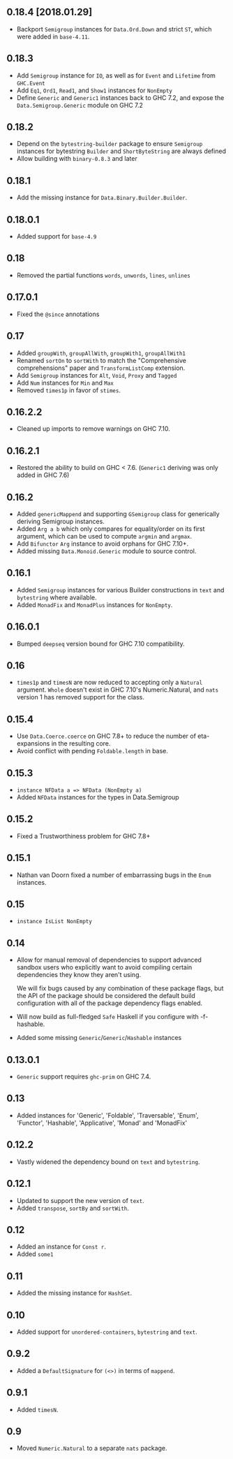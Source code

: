 0.18.4 [2018.01.29]
-------------------
* Backport `Semigroup` instances for `Data.Ord.Down` and strict `ST`, which were
  added in `base-4.11`.

0.18.3
------
* Add `Semigroup` instance for `IO`, as well as for `Event` and `Lifetime` from
  `GHC.Event`
* Add `Eq1`, `Ord1`, `Read1`, and `Show1` instances for `NonEmpty`
* Define `Generic` and `Generic1` instances back to GHC 7.2, and expose the
  `Data.Semigroup.Generic` module on GHC 7.2

0.18.2
------
* Depend on the `bytestring-builder` package to ensure `Semigroup` instances for bytestring `Builder` and `ShortByteString` are always defined
* Allow building with `binary-0.8.3` and later

0.18.1
------
* Add the missing instance for `Data.Binary.Builder.Builder`.

0.18.0.1
--------
* Added support for `base-4.9`

0.18
--------
* Removed the partial functions `words`, `unwords`, `lines`, `unlines`

0.17.0.1
--------
* Fixed the `@since` annotations

0.17
----
* Added `groupWith`, `groupAllWith`, `groupWith1`, `groupAllWith1`
* Renamed `sortOn` to `sortWith` to match the "Comprehensive comprehensions" paper and `TransformListComp` extension.
* Add `Semigroup` instances for `Alt`, `Void`, `Proxy` and `Tagged`
* Add `Num` instances for `Min` and `Max`
* Removed `times1p` in favor of `stimes`.

0.16.2.2
--------
* Cleaned up imports to remove warnings on GHC 7.10.

0.16.2.1
--------
* Restored the ability to build on GHC < 7.6. (`Generic1` deriving was only added in GHC 7.6)

0.16.2
------
* Added `genericMappend` and supporting `GSemigroup` class for generically deriving Semigroup instances.
* Added `Arg a b` which only compares for equality/order on its first argument, which can be used to compute `argmin` and `argmax`.
* Add `Bifunctor` `Arg` instance to avoid orphans for GHC 7.10+.
* Added missing `Data.Monoid.Generic` module to source control.

0.16.1
------
* Added `Semigroup` instances for various Builder constructions in `text` and `bytestring` where available.
* Added `MonadFix` and `MonadPlus` instances for `NonEmpty`.

0.16.0.1
--------
* Bumped `deepseq` version bound for GHC 7.10 compatibility.

0.16
----
* `times1p` and `timesN` are now reduced to accepting only a `Natural` argument. `Whole` doesn't exist in GHC 7.10's Numeric.Natural, and `nats` version 1 has removed support for the class.

0.15.4
------
* Use `Data.Coerce.coerce` on GHC 7.8+ to reduce the number of eta-expansions in the resulting core.
* Avoid conflict with pending `Foldable.length` in base.

0.15.3
------
* `instance NFData a => NFData (NonEmpty a)`
* Added `NFData` instances for the types in Data.Semigroup

0.15.2
------
* Fixed a Trustworthiness problem for GHC 7.8+

0.15.1
------
* Nathan van Doorn fixed a number of embarrassing bugs in the `Enum` instances.

0.15
----
* `instance IsList NonEmpty`

0.14
----
* Allow for manual removal of dependencies to support advanced sandbox users who explicitly want to avoid compiling certain dependencies
  they know they aren't using.

  We will fix bugs caused by any combination of these package flags, but the API of the package should be considered the default build
  configuration with all of the package dependency flags enabled.

* Will now build as full-fledged `Safe` Haskell if you configure with -f-hashable.

* Added some missing `Generic`/`Generic`/`Hashable` instances

0.13.0.1
--------
* `Generic` support requires `ghc-prim` on GHC 7.4.

0.13
----
* Added instances for 'Generic', 'Foldable', 'Traversable', 'Enum', 'Functor', 'Hashable', 'Applicative', 'Monad' and 'MonadFix'

0.12.2
------
* Vastly widened the dependency bound on `text` and `bytestring`.

0.12.1
-------
* Updated to support the new version of `text`.
* Added `transpose`, `sortBy` and `sortWith`.

0.12
----
* Added an instance for `Const r`.
* Added `some1`

0.11
----
* Added the missing instance for `HashSet`.

0.10
----
* Added support for `unordered-containers`, `bytestring` and `text`.

0.9.2
-----
* Added a `DefaultSignature` for `(<>)` in terms of `mappend`.


0.9.1
-----
* Added `timesN`.

0.9
---
* Moved `Numeric.Natural` to a separate `nats` package.
